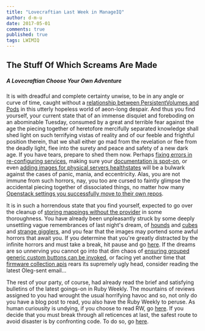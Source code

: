 ```yaml
---
title: "Lovecraftian Last Week in ManageIQ"
author: d-m-u
date: 2017-05-01
comments: true
published: true
tags: LWIMIQ
---
```


## The Stuff Of Which Screams Are Made
##### A Lovecraftian Choose Your Own Adventure

It is with dreadful and complete certainty unwise, to be in any angle or curve of time, caught without a [relationship between PersistentVolumes and Pods][1] in this utterly hopeless world of aeon-long despair. And thus you find yourself, your current state that of an immense disquiet and foreboding on an abominable Tuesday, consumed by a great and terrible fear against the age the piecing together of heretofore mercifully separated knowledge shall shed light on such terrifying vistas of reality and of our feeble and frightful position therein, that we shall either go mad from the revelation or flee from the deadly light, flee into the surety and peace and safety of a new dark age. If you have tears, prepare to shed them now. Perhaps [fixing errors in re-configuring services][2], making sure your [documentation is spot-on][3], or even [adding images for physical servers healthstates][4] will be a bulwark against the cases of panic, mania, and eccentricity. Alas, you are not immune from such horrors, nay, you too are cursed to faintly glimpse the accidental piecing together of dissociated things, no matter how many [Openstack settings you successfully move to their own repos][5].

It is in such a horrendous state that you find yourself, expected to go over the cleanup of [storing mappings without the provider][6] in some thoroughness. You have already been unpleasantly struck by some deeply unsettling vague remembrances of last night's dream, of [hounds][hounds] and [cubes][cubes] and [strange gigglers][strange gigglers], and you fear that the images may portend some awful horrors that await you. If you determine that you're greatly distracted by the infinite horrors and must take a break, hit pause and go [here][pause]. If the dreams are so unnerving you cannot go into that dim chaos of [ensuring grouped generic custom buttons can be invoked][7], or facing yet another time that [firmware collection apis][8] rears its supremely ugly head, consider reading the latest Oleg-sent email...

The rest of your party, of course, had already read the brief and satisfying bulletins of the latest goings-on in Ruby Weekly. The mountains of reviews assigned to you had wrought the usual horrifying havoc and so, not only do you have a blog post to read, you also have the Ruby Weekly to peruse. As human curiousity is undying, if you choose to read RW, go [here][weekly]. If you decide that you must break through all reticences at last, the safest route to avoid disaster is by confronting code. To do so, go [here][code].


[1]: https://github.com/ManageIQ/manageiq/pull/14231
[2]: https://github.com/ManageIQ/manageiq/pull/14861
[3]: https://github.com/ManageIQ/manageiq-ui-classic/pull/1158
[4]: https://github.com/ManageIQ/manageiq-ui-classic/pull/1166
[6]: https://github.com/ManageIQ/manageiq-ui-classic/pull/1122
[5]: https://github.com/ManageIQ/manageiq/pull/14760
[7]: https://github.com/ManageIQ/manageiq/pull/14845
[8]: https://github.com/ManageIQ/manageiq/pull/14476

[pause]: /blog/2017-05-01-llw/pause.html
[weekly]: /blog/2017-05-01-llw/weekly.html
[review]: /blog/2017-05-01-llw/review.html
[code]: /blog/2017-05-01-llw/code.html
[grimoire]: /blog/2017-05-01-llw/grimoire.html
[hounds]: https://en.wikipedia.org/wiki/Hounds_of_Tindalos
[strange gigglers]: https://en.wikipedia.org/wiki/Star_vampire
[cubes]: https://en.wikipedia.org/wiki/Extraterrestrial_places_in_the_Cthulhu_Mythos#L.27gy.27hx

 
 [//]: # ("The Call of Cthulhu" by H. P. Lovecraft. N.p., n.d. Web. 30 Apr. 2017.)

 [//]: # ("The Whisperer in Darkness" by H. P. Lovecraft. N.p., n.d. Web. 30 Apr. 2017.)

 [//]: # ("At the Mountains of Madness" by H. P. Lovecraft. N.p., n.d. Web. 30 Apr. 2017.)

 [//]: # (Thanks to everyone who consented to me picking on them: namely, GM, Peter, and Beni.)

 [//]: # (Mea culpa and thanks to those who didn't consent to me picking on them and got it anyway: Jason, LJ, Erik, Brandon.)

 [//]: # (Credits: cben, AllenBW, carbonin, Ladas, sergio-ocon, agrare, petoS6, nimrodshn, eclarizio, mfeifer, GabrielSVinha, zgalor, aufi, imtayadeway, rodneyhbrown7, syncrou, himdel, hsong-rh, walteraa)
 
